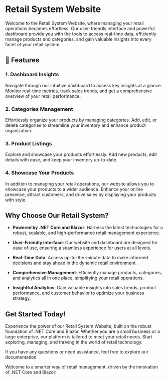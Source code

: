 # Retail System Website

Welcome to the Retail System Website, where managing your retail operations becomes effortless. Our user-friendly interface and powerful dashboard provide you with the tools to access real-time data, efficiently manage products and categories, and gain valuable insights into every facet of your retail system.

## 🚀 Features

### 1. Dashboard Insights

Navigate through our intuitive dashboard to access key insights at a glance. Monitor real-time metrics, track sales trends, and get a comprehensive overview of your retail performance.

### 2. Categories Management

Effortlessly organize your products by managing categories. Add, edit, or delete categories to streamline your inventory and enhance product organization.

### 3. Product Listings

Explore and showcase your products effortlessly. Add new products, edit details with ease, and keep your inventory up-to-date.

### 4. Showcase Your Products

In addition to managing your retail operations, our website allows you to showcase your products to a wider audience. Enhance your online presence, attract customers, and drive sales by displaying your products with style.

## Why Choose Our Retail System?

- **Powered by .NET Core and Blazor**: Harness the latest technologies for a robust, scalable, and high-performance retail management experience.
  
- **User-Friendly Interface**: Our website and dashboard are designed for ease of use, ensuring a seamless experience for users at all levels.

- **Real-Time Data**: Access up-to-the-minute data to make informed decisions and stay ahead in the dynamic retail environment.

- **Comprehensive Management**: Efficiently manage products, categories, and analytics all in one place, simplifying your retail operations.

- **Insightful Analytics**: Gain valuable insights into sales trends, product performance, and customer behavior to optimize your business strategy.

## Get Started Today!

Experience the power of our Retail System Website, built on the robust foundation of .NET Core and Blazor. Whether you are a small business or a large enterprise, our platform is tailored to meet your retail needs. Start exploring, managing, and thriving in the world of retail technology.

If you have any questions or need assistance, feel free to explore our documentation.

Welcome to a smarter way of retail management, driven by the innovation of .NET Core and Blazor!

